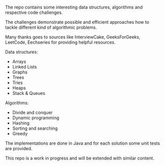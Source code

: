 
The repo contains some interesting data structures, algorithms and respective code challenges.

The challenges demonstrate possible and efficient approaches how to tackle different kind of algorithmic problems.

Many thanks goes to sources like InterviewCake, GeeksForGeeks, LeetCode, Eechseries for providing helpful resources.

Data structures:
- Arrays
- Linked Lists
- Graphs
- Trees
- Tries
- Heaps
- Stack & Queues

Algorithms:
- Divide and conquer
- Dynamic programming
- Hashing
- Sorting and searching
- Greedy

The implementations are done in Java and for each solution some unit tests are provided.

This repo is a work in progress and will be extended with similar content.
